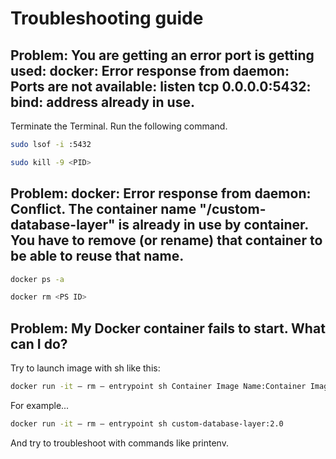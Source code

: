 # Troubleshooting guide

## Problem: You are getting an error port is getting used: docker: Error response from daemon: Ports are not available: listen tcp 0.0.0.0:5432: bind: address already in use.

Terminate the Terminal. Run the following command.

```bash
sudo lsof -i :5432     

sudo kill -9 <PID>
```

## Problem: docker: Error response from daemon: Conflict. The container name "/custom-database-layer" is already in use by container. You have to remove (or rename) that container to be able to reuse that name.

```bash
docker ps -a

docker rm <PS ID>
```

## Problem: My Docker container fails to start. What can I do?

Try to launch image with sh like this:

```bash
docker run -it — rm — entrypoint sh Container Image Name:Container Image Version
```

For example...


```bash
docker run -it — rm — entrypoint sh custom-database-layer:2.0
```

And try to troubleshoot with commands like printenv.

